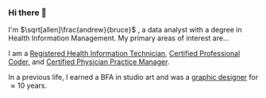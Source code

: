 ### Hi there 👋 

I'm $\sqrt[allen]\frac{andrew}{bruce}$ , a data analyst with a degree in Health Information Management. My primary areas of interest are...

I am a [Registered Health Information Technician](https://www.ahima.org/certification/RHIT), [Certified Professional Coder](https://www.aapc.com/certifications/cpc), and [Certified Physician Practice Manager](https://www.aapc.com/certifications/cppm).

In a previous life, I earned a BFA in studio art and was a [graphic designer](https://www.behance.net/andybruce1) for $\approx10$ years.

<!--
**andrewallenbruce/andrewallenbruce** is a ✨ _special_ ✨ repository because its `README.md` (this file) appears on your GitHub profile.

Here are some ideas to get you started:

- 🔭 I’m currently working on ...
- 🌱 I’m currently learning ...
- 👯 I’m looking to collaborate on ...
- 🤔 I’m looking for help with ...
- 💬 Ask me about ...
- 📫 How to reach me: ...
- 😄 Pronouns: ...
- ⚡ Fun fact: ...
-->
